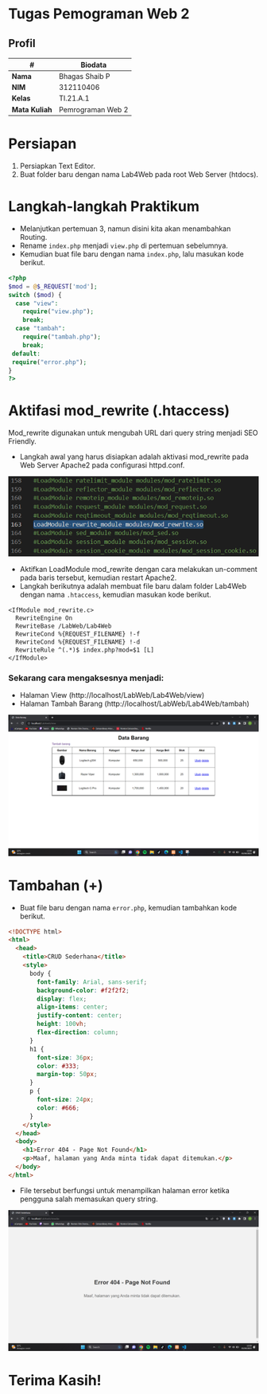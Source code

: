 # Tugas Pemograman Web 2
## Profil
| #               | Biodata           |
| --------------- | ----------------- |
| **Nama**        | Bhagas Shaib P    |
| **NIM**         | 312110406         |
| **Kelas**       | TI.21.A.1         |
| **Mata Kuliah** | Pemrograman Web 2 |

# Persiapan 
1. Persiapkan Text Editor.
2. Buat folder baru dengan nama Lab4Web pada root Web Server (htdocs).

# Langkah-langkah Praktikum 
- Melanjutkan pertemuan 3, namun disini kita akan menambahkan Routing.
- Rename `index.php` menjadi `view.php` di pertemuan sebelumnya.
- Kemudian buat file baru dengan nama `index.php`, lalu masukan kode berikut.

```php
<?php
$mod = @$_REQUEST['mod'];
switch ($mod) {
  case "view":
    require("view.php");
    break;
  case "tambah":
    require("tambah.php");
    break;
 default:
 require("error.php");
}
?>
```


# Aktifasi mod_rewrite (.htaccess)
<p>Mod_rewrite digunakan untuk mengubah URL dari query string menjadi SEO Friendly.</p>

- Langkah awal yang harus disiapkan adalah aktivasi mod_rewrite pada Web Server Apache2 pada configurasi httpd.conf.

![Aktifasi](ss/aktivasi_mod.png)

- Aktifkan LoadModule mod_rewrite dengan cara melakukan un-comment pada baris tersebut, kemudian restart Apache2.
- Langkah berikutnya adalah membuat file baru dalam folder Lab4Web dengan nama `.htaccess`, kemudian masukan kode berikut.

```.htaccess
<IfModule mod_rewrite.c>
  RewriteEngine On
  RewriteBase /LabWeb/Lab4Web
  RewriteCond %{REQUEST_FILENAME} !-f
  RewriteCond %{REQUEST_FILENAME} !-d
  RewriteRule ^(.*)$ index.php?mod=$1 [L]
</IfModule>
```

### Sekarang cara mengaksesnya menjadi:
- Halaman View (http://localhost/LabWeb/Lab4Web/view)
- Halaman Tambah Barang (http://localhost/LabWeb/Lab4Web/tambah)

![View](ss/view.png)

# Tambahan (+)
- Buat file baru dengan nama `error.php`, kemudian tambahkan kode berikut.

```html
<!DOCTYPE html>
<html>
  <head>
    <title>CRUD Sederhana</title>
    <style>
      body {
        font-family: Arial, sans-serif;
        background-color: #f2f2f2;
        display: flex;
        align-items: center;
        justify-content: center;
        height: 100vh;
        flex-direction: column;
      }
      h1 {
        font-size: 36px;
        color: #333;
        margin-top: 50px;
      }
      p {
        font-size: 24px;
        color: #666;
      }
    </style>
  </head>
  <body>
    <h1>Error 404 - Page Not Found</h1>
    <p>Maaf, halaman yang Anda minta tidak dapat ditemukan.</p>
  </body>
</html>
```

- File tersebut berfungsi untuk menampilkan halaman error ketika pengguna salah memasukan query string.

![Error](ss/error.png)

# Terima Kasih!
